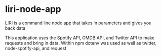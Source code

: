 # liri-node-app

 LIRI is a command line node app that takes in parameters and gives you back data.

This application uses the Spotify API, OMDB API, and Twitter API to make requests and bring in data. 
Within npm dotenv was used as well as twitter, node-spotify-api, and request

